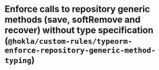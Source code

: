 # Enforce calls to repository generic methods (save, softRemove and recover) without type specification (`@hokla/custom-rules/typeorm-enforce-repository-generic-method-typing`)

<!-- end auto-generated rule header -->
